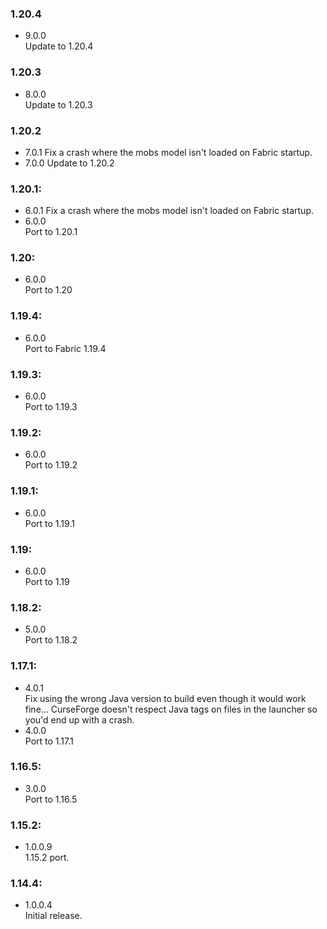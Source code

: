 ### 1.20.4
- 9.0.0  
  Update to 1.20.4

### 1.20.3
- 8.0.0  
  Update to 1.20.3

### 1.20.2
- 7.0.1 Fix a crash where the mobs model isn't loaded on Fabric startup.
- 7.0.0 Update to 1.20.2

### 1.20.1:
- 6.0.1 Fix a crash where the mobs model isn't loaded on Fabric startup.
- 6.0.0  
Port to 1.20.1

### 1.20:
- 6.0.0  
Port to 1.20

### 1.19.4:
- 6.0.0  
Port to Fabric 1.19.4

### 1.19.3:
- 6.0.0  
  Port to 1.19.3

### 1.19.2:
- 6.0.0  
  Port to 1.19.2

### 1.19.1:
- 6.0.0  
  Port to 1.19.1

### 1.19:
- 6.0.0  
  Port to 1.19

### 1.18.2:
- 5.0.0  
  Port to 1.18.2

### 1.17.1:
- 4.0.1  
  Fix using the wrong Java version to build even though it would work fine...
  CurseForge doesn't respect Java tags on files in the launcher so you'd end up with a crash.
- 4.0.0  
  Port to 1.17.1

### 1.16.5:
- 3.0.0  
  Port to 1.16.5

### 1.15.2:
- 1.0.0.9  
  1.15.2 port.

### 1.14.4:
- 1.0.0.4  
  Initial release.
